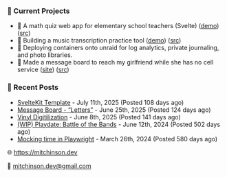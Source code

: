 ### 📌 Current Projects
- 📝 A math quiz web app for elementary school teachers (Svelte) ([demo](https://quiz-staging.mitchinson.dev/)) ([src](https://github.com/bmitchinson/budget-entry))
- 🎵 Building a music transcription practice tool ([demo](https://practice.mitchinson.dev/)) ([src](https://github.com/bmitchinson/practice))
- 🐳 Deploying containers onto unraid for log analytics, private journaling, and photo libraries.
- 💌 Made a message board to reach my girlfriend while she has no cell service ([site](https://letters.mitchinson.dev/)) ([src](https://github.com/bmitchinson/letters))

### 📝 Recent Posts

- [SvelteKit Template](https://blog.mitchinson.dev/sveltekit-template) - July 11th, 2025 (Posted 108 days ago)
- [Message Board - “Letters”](https://blog.mitchinson.dev/letters) - June 25th, 2025 (Posted 124 days ago)
- [Vinyl Digitilization](https://blog.mitchinson.dev/vinyl) - June 8th, 2025 (Posted 141 days ago)
- [(WIP) Playdate: Battle of the Bands](https://blog.mitchinson.dev/playdate-dev-one) - June 12th, 2024 (Posted 502 days ago)
- [Mocking time in Playwright](https://blog.mitchinson.dev/playwright-mock-time) - March 26th, 2024 (Posted 580 days ago)

🌐 https://mitchinson.dev

💌 mitchinson.dev@gmail.com